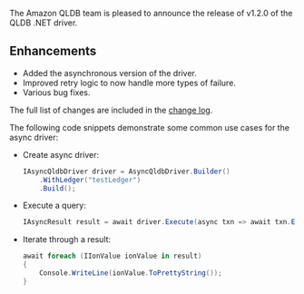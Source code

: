 The Amazon QLDB team is pleased to announce the release of v1.2.0 of the QLDB .NET driver.

## Enhancements
* Added the asynchronous version of the driver.
* Improved retry logic to now handle more types of failure.
* Various bug fixes.

The full list of changes are included in the [change log](https://github.com/awslabs/amazon-qldb-driver-dotnet/blob/master/CHANGELOG.md).

The following code snippets demonstrate some common use cases for the async driver:

*   Create async driver:
    ```c#
    IAsyncQldbDriver driver = AsyncQldbDriver.Builder()
        .WithLedger("testLedger")
        .Build();
    ```

*   Execute a query:
    ```c#
    IAsyncResult result = await driver.Execute(async txn => await txn.Execute("SELECT * from Person");
    ```

*   Iterate through a result:
    ```c#
    await foreach (IIonValue ionValue in result)
    {
        Console.WriteLine(ionValue.ToPrettyString());
    }
    ```
